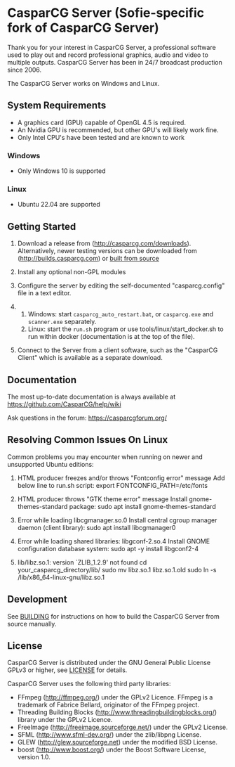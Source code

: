 CasparCG Server (Sofie-specific fork of CasparCG Server)
===============

Thank you for your interest in CasparCG Server, a professional software used to
play out and record professional graphics, audio and video to multiple outputs.
CasparCG Server has been in 24/7 broadcast production since 2006.

The CasparCG Server works on Windows and Linux.

System Requirements
-------------------

- A graphics card (GPU) capable of OpenGL 4.5 is required.
- An Nvidia GPU is recommended, but other GPU's will likely work fine.
- Only Intel CPU's have been tested and are known to work

### Windows

 - Only Windows 10 is supported

### Linux

 - Ubuntu 22.04 are supported

Getting Started
---------------

1. Download a release from (http://casparcg.com/downloads).
   Alternatively, newer testing versions can be downloaded from (http://builds.casparcg.com) or [built from source](BUILDING.md)

2. Install any optional non-GPL modules

3. Configure the server by editing the self-documented "casparcg.config" file in a text editor.

4.
   1. Windows: start `casparcg_auto_restart.bat`, or `casparcg.exe` and `scanner.exe` separately.
   1. Linux: start the `run.sh` program or use tools/linux/start_docker.sh to run within docker (documentation is at the top of the file).

5. Connect to the Server from a client software, such as the "CasparCG Client"
   which is available as a separate download.

Documentation
-------------

The most up-to-date documentation is always available at
https://github.com/CasparCG/help/wiki

Ask questions in the forum: https://casparcgforum.org/

Resolving Common Issues On Linux
--------------------------------

Common problems you may encounter when running on newer and unsupported
Ubuntu editions:

1. HTML producer freezes and/or throws "Fontconfig error" message
Add below line to run.sh script:
export FONTCONFIG_PATH=/etc/fonts

2. HTML producer throws "GTK theme error" message
Install gnome-themes-standard package:
sudo apt install gnome-themes-standard

4. Error while loading libcgmanager.so.0
Install central cgroup manager daemon (client library):
sudo apt install libcgmanager0

5. Error while loading shared libraries: libgconf-2.so.4
Install GNOME configuration database system:
sudo apt -y install libgconf2-4

6. lib/libz.so.1: version `ZLIB_1.2.9' not found
cd your_casparcg_directory/lib/
sudo mv libz.so.1 libz.so.1.old
sudo ln -s /lib/x86_64-linux-gnu/libz.so.1

Development
-----------

See [BUILDING](BUILDING.md) for instructions on how to build the CasparCG Server from source manually.

License
---------

CasparCG Server is distributed under the GNU General Public License GPLv3 or
higher, see [LICENSE](LICENSE) for details.

CasparCG Server uses the following third party libraries:
- FFmpeg (http://ffmpeg.org/) under the GPLv2 Licence.
  FFmpeg is a trademark of Fabrice Bellard, originator of the FFmpeg project.
- Threading Building Blocks (http://www.threadingbuildingblocks.org/) library under the GPLv2 Licence.
- FreeImage (http://freeimage.sourceforge.net/) under the GPLv2 License.
- SFML (http://www.sfml-dev.org/) under the zlib/libpng License.
- GLEW (http://glew.sourceforge.net) under the modified BSD License.
- boost (http://www.boost.org/) under the Boost Software License, version 1.0.
